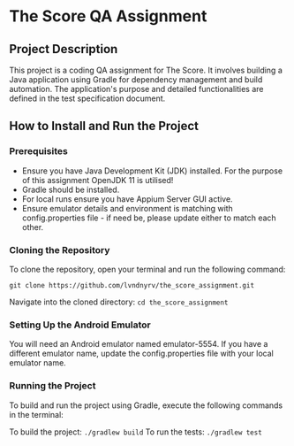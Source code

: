 # The Score QA Assignment

## Project Description
This project is a coding QA assignment for The Score.
It involves building a Java application using Gradle for dependency
management and build automation.
The application's purpose and detailed functionalities are
defined in the test specification document.

## How to Install and Run the Project

### Prerequisites
- Ensure you have Java Development Kit (JDK) installed. For the purpose of this assignment OpenJDK 11 is utilised!
- Gradle should be installed.
- For local runs ensure you have Appium Server GUI active.
- Ensure emulator details and environment is matching with config.properties file - if need be, please update either to match each other.

### Cloning the Repository
To clone the repository, open your terminal and run the following command:

```git clone https://github.com/lvndnyrv/the_score_assignment.git```

Navigate into the cloned directory: ```cd the_score_assignment```

### Setting Up the Android Emulator
You will need an Android emulator named emulator-5554. If you have a different emulator name, update the config.properties file with your local emulator name.

### Running the Project
To build and run the project using Gradle, execute the following commands in the terminal:

To build the project: ```./gradlew build```
To run the tests: ```./gradlew test```

